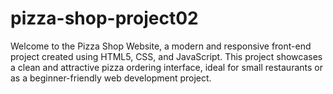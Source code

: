 # pizza-shop-project02
Welcome to the Pizza Shop Website, a modern and responsive front-end project created using HTML5, CSS, and  JavaScript. This project showcases a clean and attractive pizza ordering interface, ideal for small restaurants or as a beginner-friendly web development project.
